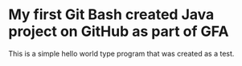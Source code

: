 # My first Git Bash created Java project on GitHub as part of GFA

This is a simple hello world type program that was created as a test.
